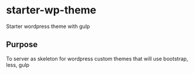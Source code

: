 # starter-wp-theme
Starter wordpress theme with gulp

## Purpose 
To server as skeleton for wordpress custom themes that will use bootstrap, less, gulp
